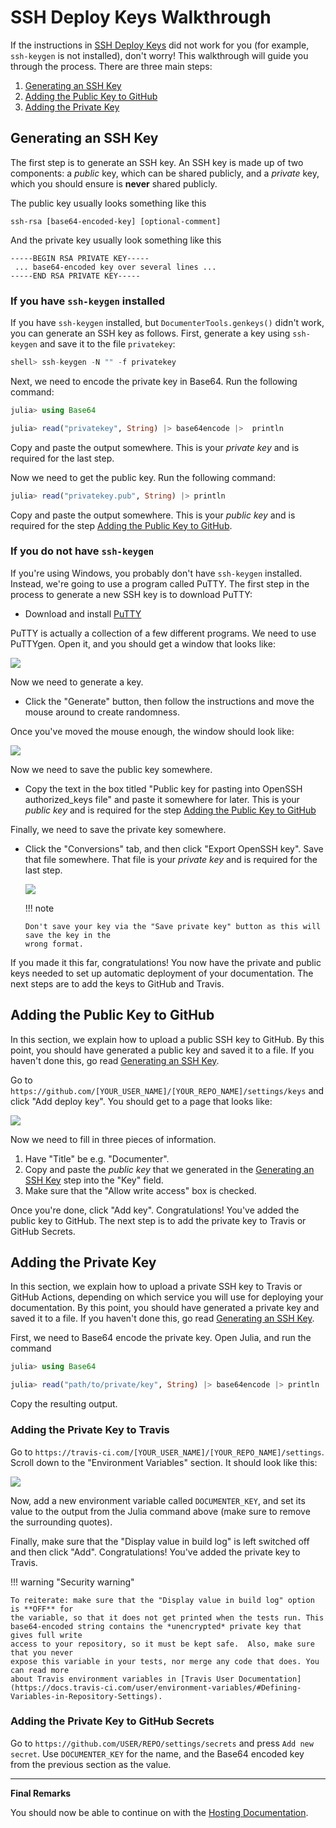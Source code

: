 # SSH Deploy Keys Walkthrough

If the instructions in [SSH Deploy Keys](@ref) did not work for you (for example,
`ssh-keygen` is not installed), don't worry! This walkthrough will guide you through the
process. There are three main steps:

1. [Generating an SSH Key](@ref)
2. [Adding the Public Key to GitHub](@ref)
3. [Adding the Private Key](@ref)

## Generating an SSH Key

The first step is to generate an SSH key. An SSH key is made up of two components: a
*public* key, which can be shared publicly, and a *private* key, which you should ensure is
**never** shared publicly.

The public key usually looks something like this

```
ssh-rsa [base64-encoded-key] [optional-comment]
```

And the private key usually look something like this

```
-----BEGIN RSA PRIVATE KEY-----
 ... base64-encoded key over several lines ...
-----END RSA PRIVATE KEY-----
```

### If you have `ssh-keygen` installed

If you have `ssh-keygen` installed, but `DocumenterTools.genkeys()` didn't work, you can generate an
SSH key as follows. First, generate a key using `ssh-keygen` and save it to the file
`privatekey`:

```julia
shell> ssh-keygen -N "" -f privatekey
```

Next, we need to encode the private key in Base64. Run the following command:

```julia
julia> using Base64

julia> read("privatekey", String) |> base64encode |>  println
```

Copy and paste the output somewhere. This is your *private key* and is required for the last step.

Now we need to get the public key. Run the following command:

```julia
julia> read("privatekey.pub", String) |> println
```

Copy and paste the output somewhere. This is your *public key* and is required for the step
[Adding the Public Key to GitHub](@ref).

### If you do not have `ssh-keygen`

If you're using Windows, you probably don't have `ssh-keygen` installed. Instead, we're
going to use a program called PuTTY. The first step in the process to generate a new SSH key
is to download PuTTY:

* Download and install [PuTTY](https://www.chiark.greenend.org.uk/~sgtatham/putty/)

PuTTY is actually a collection of a few different programs. We need to use PuTTYgen. Open
it, and you should get a window that looks like:

![](puttygen.png)

Now we need to generate a key.

* Click the "Generate" button, then follow the instructions and move the mouse around to
  create randomness.

Once you've moved the mouse enough, the window should look like:

![](puttygen-generated.png)

Now we need to save the public key somewhere.

* Copy the text in the box titled "Public key for pasting into OpenSSH authorized_keys file"
  and paste it somewhere for later. This is your *public key* and is required for the step
  [Adding the Public Key to GitHub](@ref)

Finally, we need to save the private key somewhere.

* Click the "Conversions" tab, and then click "Export OpenSSH key". Save that file
  somewhere. That file is your *private key* and is required for the last step.

  ![](puttygen-export-private-key.png)

  !!! note

      Don't save your key via the "Save private key" button as this will save the key in the
      wrong format.

If you made it this far, congratulations! You now have the private and public keys needed to
set up automatic deployment of your documentation. The next steps are to add the keys to
GitHub and Travis.


## Adding the Public Key to GitHub

In this section, we explain how to upload a public SSH key to GitHub. By this point, you
should have generated a public key and saved it to a file. If you haven't done this, go read
[Generating an SSH Key](@ref).

Go to `https://github.com/[YOUR_USER_NAME]/[YOUR_REPO_NAME]/settings/keys` and click "Add
deploy key". You should get to a page that looks like:

![](github-add-deploy-key.png)

Now we need to fill in three pieces of information.

1. Have "Title" be e.g. "Documenter".
2. Copy and paste the *public key* that we generated in the [Generating an SSH Key](@ref)
   step into the "Key" field.
3. Make sure that the "Allow write access" box is checked.

Once you're done, click "Add key". Congratulations! You've added the public key
to GitHub. The next step is to add the private key to Travis or GitHub Secrets.


## Adding the Private Key

In this section, we explain how to upload a private SSH key to Travis or GitHub Actions,
depending on which service you will use for deploying your documentation. By this point, you
should have generated a private key and saved it to a file. If you haven't done this, go
read [Generating an SSH Key](@ref).

First, we need to Base64 encode the private key. Open Julia, and run the command

```julia
julia> using Base64

julia> read("path/to/private/key", String) |> base64encode |> println
```

Copy the resulting output.

### Adding the Private Key to Travis

Go to `https://travis-ci.com/[YOUR_USER_NAME]/[YOUR_REPO_NAME]/settings`. Scroll down
to the "Environment Variables" section. It should look like this:

![](travis-variables.png)

Now, add a new environment variable called `DOCUMENTER_KEY`, and set its value to the output
from the Julia command above (make sure to remove the surrounding quotes).

Finally, make sure that the "Display value in build log" is left switched off and then click "Add".
Congratulations! You've added the private key to Travis.

!!! warning "Security warning"

    To reiterate: make sure that the "Display value in build log" option is **OFF** for
    the variable, so that it does not get printed when the tests run. This
    base64-encoded string contains the *unencrypted* private key that gives full write
    access to your repository, so it must be kept safe.  Also, make sure that you never
    expose this variable in your tests, nor merge any code that does. You can read more
    about Travis environment variables in [Travis User Documentation](https://docs.travis-ci.com/user/environment-variables/#Defining-Variables-in-Repository-Settings).


### Adding the Private Key to GitHub Secrets

Go to `https://github.com/USER/REPO/settings/secrets` and press `Add new secret`.
Use `DOCUMENTER_KEY` for the name, and the Base64 encoded key from the previous section
as the value.

---

**Final Remarks**

You should now be able to continue on with the [Hosting Documentation](@ref).
